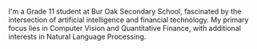 I'm a Grade 11 student at Bur Oak Secondary School, fascinated by the intersection of artificial intelligence and
financial technology. My primary focus lies in Computer Vision and Quantitative Finance, with additional interests in
Natural Language Processing.